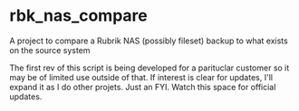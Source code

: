 # rbk_nas_compare
A project to compare a Rubrik NAS (possibly fileset) backup to what exists on the source system

The first rev of this script is being developed for a parituclar customer so it may be of limited use outside of that.  If interest is clear for updates, I'll expand it as I do other projets.  Just an FYI.  Watch this space for official updates.
